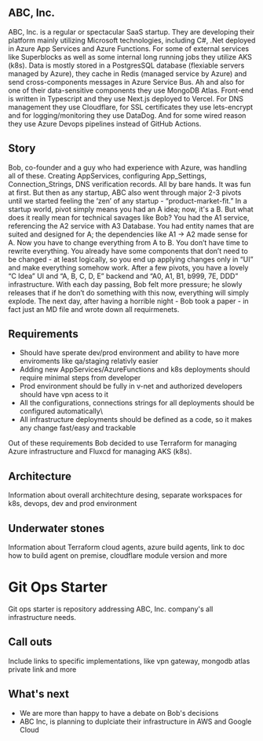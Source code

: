 ## ABC, Inc.

ABC, Inc. is a regular or spectacular SaaS startup. They are developing their platform mainly utilizing Microsoft technologies, including C#, .Net deployed in Azure App Services and Azure Functions. For some of external services like Superblocks as well as some internal long running jobs they utilize AKS (k8s). Data is mostly stored in a PostgresSQL database (flexiable servers managed by Azure), they cache in Redis (managed service by Azure) and send cross-components messages in Azure Service Bus. Ah and also for one of their data-sensitive components they use MongoDB Atlas. Front-end is written in Typescript and they use Next.js deployed to Vercel. For DNS management they use Cloudflare, for SSL certificates they use lets-encrypt and for logging/monitoring they use DataDog. And for some wired reason they use Azure Devops pipelines instead of GitHub Actions.

## Story

Bob, co-founder and a guy who had experience with Azure, was handling all of these. Creating AppServices, configuring App_Settings, Connection_Strings, DNS verification records. All by bare hands. It was fun at first. But then as any startup, ABC also went through major 2-3 pivots until we started feeling the ‘zen’ of any startup - “product-market-fit.” In a startup world, pivot simply means you had an A idea; now, it's a B. But what does it really mean for technical savages like Bob? You had the A1 service, referencing the A2 service with A3 Database. You had entity names that are suited and designed for A; the dependencies like A1 -> A2 made sense for A. Now you have to change everything from A to B. You don’t have time to rewrite everything. You already have some components that don’t need to be changed - at least logically, so you end up applying changes only in “UI” and make everything somehow work. After a few pivots, you have a lovely “C Idea” UI and “A, B, C, D, E” backend and “A0, A1, B1, b999, 7E, DDD” infrastructure. With each day passing, Bob felt more pressure; he slowly releases that if he don’t do something with this now, everything will simply explode. The next day, after having a horrible night - Bob took a paper - in fact just an MD file and wrote down all requirmenets.

## Requirements

- Should have sperate dev/prod environment and ability to have more enviroments like qa/staging relativly easier
- Adding new AppServices/AzureFunctions and k8s deployments should require minimal steps from developer
- Prod environment should be fully in v-net and authorized developers should have vpn acess to it
- All the configurations, connections strings for all deployments should be configured automatically\
- All infrastructure deployments should be defined as a code, so it makes any change fast/easy and trackable

Out of these requirements Bob decided to use Terraform for managing Azure infrastructure and Fluxcd for managing AKS (k8s).

## Architecture

Information about overall architechture desing, separate workspaces for k8s, devops, dev and prod environment

## Underwater stones

Information about Terraform cloud agents, azure build agents, link to doc how to build agent on premise, cloudflare module version and more

# Git Ops Starter

Git ops starter is repository addressing ABC, Inc. company's all infrastructure needs.

## Call outs

Include links to specific implementations, like vpn gateway, mongodb atlas private link and more

## What's next
- We are more than happy to have a debate on Bob's decisions
- ABC Inc, is planning to duplciate their infrastructure in AWS and Google Cloud
